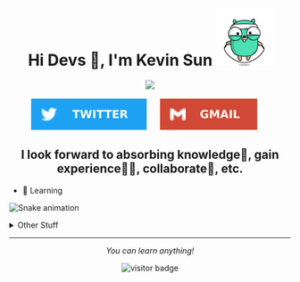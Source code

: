 <h1 align="center">Hi Devs 👋, I'm Kevin Sun <img width="100" src="https://github.com/XmchxUp/XmchxUp/blob/master/img/golang.gif" ></h1>


<p align="center">
  <!-- <img src="https://raw.githubusercontent.com/XmchxUp/XmchxUp/master/img/giphy.webp" width=300> -->
  <img src="https://cdn.jsdelivr.net/gh/XmchxUp/cloudimg@master/20210513/code.5jz42rnsut80.gif" width=300>
</p>

<p align="center">
  <a href="https://twitter.com/FantasyOverflow"><img src="https://github.com/XmchxUp/XmchxUp/blob/master/img/twitter.svg" /></a>
  &nbsp;&nbsp;&nbsp;&nbsp;
  <a href="mailto:sunhuayangak47@gmail.com"><img  src="https://github.com/XmchxUp/XmchxUp/blob/master/img/gmail.svg" /></a>
  &nbsp;&nbsp;&nbsp;&nbsp;
</p>

<h2 align="center">
  I look forward to absorbing knowledge🧠, gain experience👨‍🏭, collaborate🤝, etc.
</h2>

* 🧐 Learning

![Snake animation](https://github.com/XmchxUp/XmchxUp/blob/output/github-contribution-grid-snake.gif)

<details>
  <summary>Other Stuff</summary>
  <br />
  
  <p align="left">
    <img height="180em" src="https://github-readme-streak-stats.herokuapp.com/?user=GuillaumeFalourd" />
    <img height="180em" src="https://github.com/XmchxUp/XmchxUp/blob/master/img/tetris.gif" />
  </p>

  * 🏆 Some GitHub statistical reports:
  
  <img width="100%" src="https://github-profile-trophy.vercel.app/?username=xmchxup&column=7">
  <p align="left">  
    <img height="180em" src="https://github-readme-stats.vercel.app/api?username=xmchxup&hide_border=true&show_icons=true&include_all_commits=true&bg_color=0,EC6C6C,FFD479,FFFC79,73FA79&theme=graywhite&locale=en" />
    <img height="180em" src="https://github-readme-stats.vercel.app/api/top-langs/?username=xmchxup&hide=css,scss,html&langs_count=8&hide_border=true&layout=compact&bg_color=0,73FA79,73FDFF,D783FF&theme=graywhite&locale=en" />
  </p>
  
  <img width="100%" src="https://github-profile-summary-cards.vercel.app/api/cards/profile-details?username=xmchxup&theme=github" />
 
</a>
</details>


<hr>
<p align="center">
    <i>You can learn anything!</i>
    <p align="center">
        <img src="https://visitor-badge.laobi.icu/badge?page_id=xmchxup" alt="visitor badge"/>       
    </p>
</p>

